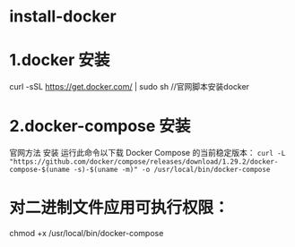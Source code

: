 # install-docker
# 1.docker 安装
curl -sSL https://get.docker.com/ | sudo sh     //官网脚本安装docker



# 2.docker-compose 安装
官网方法 安装
运行此命令以下载 Docker Compose 的当前稳定版本：
```curl -L "https://github.com/docker/compose/releases/download/1.29.2/docker-compose-$(uname -s)-$(uname -m)" -o /usr/local/bin/docker-compose```

# 对二进制文件应用可执行权限：
chmod +x /usr/local/bin/docker-compose
